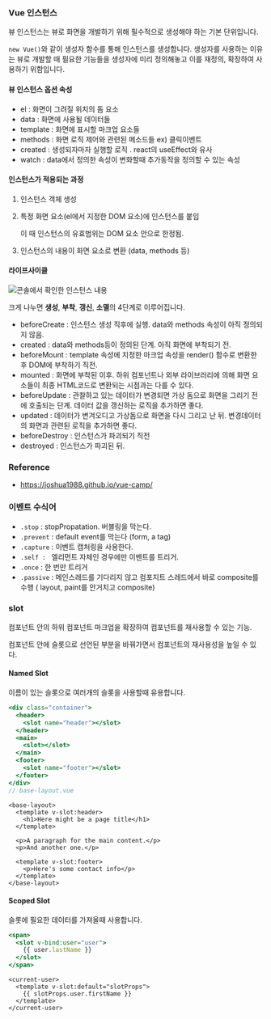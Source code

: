 ### Vue 인스턴스

뷰 인스턴스는 뷰로 화면을 개발하기 위해 필수적으로 생성해야 하는 기본 단위입니다.

``new Vue()``와 같이 생성자 함수를 통해 인스턴스를 생성합니다. 생성자를 사용하는 이유는 뷰로 개발할 때 필요한 기능들을 생성자에 미리 정의해놓고 이를 재정의, 확장하여 사용하기 위함입니다.



#### 뷰 인스턴스 옵션 속성 

* el : 화면이 그려질 위치의 돔 요소
* data : 화면에 사용될 데이터들
* template : 화면에 표시할 마크업 요소들
* methods : 화면 로직 제어와 관련된 메소드들 ex) 클릭이벤트
* created : 생성되자마자 실행할 로직 . react의 useEffect와 유사
* watch : data에서 정의한 속성이 변화할때 추가동작을 정의할 수 있는 속성


#### 인스턴스가 적용되는 과정

1. 인스턴스 객체 생성 

2. 특정 화면 요소(el에서 지정한 DOM 요소)에 인스턴스를 붙임

   이 때 인스턴스의 유효범위는 DOM 요소 안으로 한정됨. 

3. 인스턴스의 내용이 화면 요소로 변환 (data, methods 등)



#### 라이프사이클

![콘솔에서 확인한 인스턴스 내용](https://joshua1988.github.io/vue-camp/assets/img/lifecycle.dcbe29f6.png)

크게 나누면 **생성**, **부착**, **갱신**, **소멸**의 4단계로 이루어집니다.

* beforeCreate : 인스턴스 생성 직후에 실행. data와 methods 속성이 아직 정의되지 않음.
* created : data와 methods등이 정의된 단계. 아직 화면에 부착되기 전.
* beforeMount : template 속성에 지정한 마크업 속성을 render() 함수로 변환한 후 DOM에 부착하기 직전.
* mounted : 화면에 부착된 이후. 하위 컴포넌트나 외부 라이브러리에 의해 화면 요소들이 최종 HTML코드로 변환되는 시점과는 다를 수 있다.
* beforeUpdate : 관찰하고 있는 데이터가 변경되면 가상 돔으로 화면을 그리기 전에 호출되는 단계. 데이터 값을 갱신하는 로직을 추가하면 좋다.
* updated : 데이터가 변겨오디고 가상돔으로 화면을 다시 그리고 난 뒤. 변경데이터의 화면과 관련된 로직을 추가하면 좋다.
* beforeDestroy : 인스턴스가 파괴되기 직전
* destroyed : 인스턴스가 파괴된 뒤.

### Reference
* https://joshua1988.github.io/vue-camp/



### 이벤트 수식어

- `.stop` : stopPropatation. 버블링을 막는다.
- `.prevent` : default event를 막는다 (form, a tag)
- `.capture` : 이벤트 캡처링을 사용한다. 
- `.self : ` 엘리먼트 자체인 경우에만 이벤트를 트리거.
- `.once` : 한 번만 트리거
- `.passive` : 메인스레드를 기다리지 않고 컴포지트 스레드에서 바로 composite를 수행 ( layout, paint를 안거치고 composite)



### slot

컴포넌트 안의 하위 컴포넌트 마크업을 확장하여 컴포넌트를 재사용할 수 있는 기능.

컴포넌트 안에 슬롯으로 선언된 부분을 바꿔가면서 컴포넌트의 재사용성을 높일 수 있다.



#### Named Slot

이름이 있는 슬롯으로 여러개의 슬롯을 사용할때 유용합니다.

```jsx
<div class="container">
  <header>
    <slot name="header"></slot>
  </header>
  <main>
    <slot></slot>
  </main>
  <footer>
    <slot name="footer"></slot>
  </footer>
</div>
// base-layout.vue

```

```
<base-layout>
  <template v-slot:header>
    <h1>Here might be a page title</h1>
  </template>

  <p>A paragraph for the main content.</p>
  <p>And another one.</p>

  <template v-slot:footer>
    <p>Here's some contact info</p>
  </template>
</base-layout>
```



#### Scoped Slot

슬롯에 필요한 데이터를 가져올때 사용합니다.

```jsx
<span>
  <slot v-bind:user="user">
    {{ user.lastName }}
  </slot>
</span>

```

```vue
<current-user>
  <template v-slot:default="slotProps">
    {{ slotProps.user.firstName }}
  </template>
</current-user>
```


